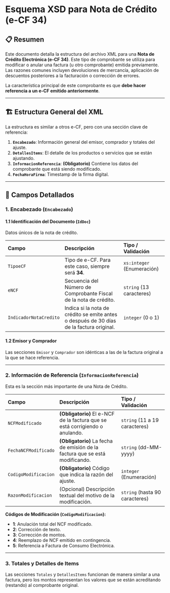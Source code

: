 # Esquema XSD para Nota de Crédito (e-CF 34)

## 📋 Resumen
Este documento detalla la estructura del archivo XML para una **Nota de Crédito Electrónica (e-CF 34)**. Este tipo de comprobante se utiliza para modificar o anular una factura (u otro comprobante) emitida previamente. Las razones comunes incluyen devoluciones de mercancía, aplicación de descuentos posteriores a la facturación o corrección de errores.

La característica principal de este comprobante es que **debe hacer referencia a un e-CF emitido anteriormente**.

---

## 🏗️ Estructura General del XML
La estructura es similar a otros e-CF, pero con una sección clave de referencia:

1.  **`Encabezado`**: Información general del emisor, comprador y totales del ajuste.
2.  **`DetallesItems`**: El detalle de los productos o servicios que se están ajustando.
3.  **`InformacionReferencia`**: **(Obligatorio)** Contiene los datos del comprobante que está siendo modificado.
4.  **`FechaHoraFirma`**: Timestamp de la firma digital.

---

## 📄 Campos Detallados

### 1. Encabezado (`Encabezado`)

#### 1.1 Identificación del Documento (`IdDoc`)
Datos únicos de la nota de crédito.

| Campo | Descripción | Tipo / Validación |
| :--- | :--- | :--- |
| `TipoeCF` | Tipo de e-CF. Para este caso, siempre será **34**. | `xs:integer` (Enumeración) |
| `eNCF` | Secuencia del Número de Comprobante Fiscal de la nota de crédito. | `string` (13 caracteres) |
| `IndicadorNotaCredito` | Indica si la nota de crédito se emite antes o después de 30 días de la factura original. | `integer` (0 o 1) |

#### 1.2 Emisor y Comprador
Las secciones `Emisor` y `Comprador` son idénticas a las de la factura original a la que se hace referencia.

---

### 2. Información de Referencia (`InformacionReferencia`)
Esta es la sección más importante de una Nota de Crédito.

| Campo | Descripción | Tipo / Validación |
| :--- | :--- | :--- |
| `NCFModificado` | **(Obligatorio)** El e-NCF de la factura que se está corrigiendo o anulando. | `string` (11 a 19 caracteres) |
| `FechaNCFModificado` | **(Obligatorio)** La fecha de emisión de la factura que se está modificando. | `string` (dd-MM-yyyy) |
| `CodigoModificacion` | **(Obligatorio)** Código que indica la razón del ajuste. | `integer` (Enumeración) |
| `RazonModificacion` | (Opcional) Descripción textual del motivo de la modificación. | `string` (hasta 90 caracteres) |

**Códigos de Modificación (`CodigoModificacion`):**
- **1**: Anulación total del NCF modificado.
- **2**: Corrección de texto.
- **3**: Corrección de montos.
- **4**: Reemplazo de NCF emitido en contingencia.
- **5**: Referencia a Factura de Consumo Electrónica.

---

### 3. Totales y Detalles de Items
Las secciones `Totales` y `DetallesItems` funcionan de manera similar a una factura, pero los montos representan los valores que se están acreditando (restando) al comprobante original.
